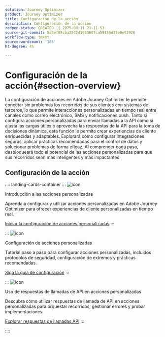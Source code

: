 ```yaml
---
solution: Journey Optimizer
product: Journey Optimizer
title: Configuración de la acción
description: Configuración de la acción
redpen-status: CREATED_||_2025-08-11_21-11-53
source-git-commit: 5a8ef88cba254241933607ca59156d35e0e92926
workflow-type: tm+mt
source-wordcount: '185'
ht-degree: 4%

---
```



# Configuración de la acción{#section-overview}

La configuración de acciones en Adobe Journey Optimizer le permite conectar sin problemas los recorridos de sus clientes con sistemas de terceros, lo que permite interacciones personalizadas en tiempo real entre canales como correo electrónico, SMS y notificaciones push. Tanto si configura acciones personalizadas para enviar llamadas a la API como si ajusta las cargas útiles o aprovecha las respuestas de la API para la toma de decisiones dinámica, esta función le permite crear experiencias de cliente enriquecidas y adaptables. Explorará cómo configurar integraciones seguras, aplicar prácticas recomendadas para el control de datos y solucionar problemas de forma eficaz. Al comprender cada paso, desbloqueará todo el potencial de las acciones personalizadas para que sus recorridos sean más inteligentes y más impactantes.

## Configuración de la acción

:::: landing-cards-container
:::
![icon](https://cdn.experienceleague.adobe.com/icons/circle-play.svg)

Introducción a las acciones personalizadas

Aprenda a configurar y utilizar acciones personalizadas en Adobe Journey Optimizer para ofrecer experiencias de cliente personalizadas en tiempo real.

[Iniciar la configuración de acciones personalizadas](../using/action/action.md)
:::

:::
![icon](https://cdn.experienceleague.adobe.com/icons/gear.svg)

Configuración de acciones personalizadas

Tutorial paso a paso para configurar acciones personalizadas, incluidos protocolos de seguridad, configuración de extremos y prácticas recomendadas.

[Siga la guía de configuración](../using/action/about-custom-action-configuration.md)
:::

:::
![icon](https://cdn.experienceleague.adobe.com/icons/code-branch.svg)

Uso de respuestas de llamadas de API en acciones personalizadas

Descubra cómo utilizar respuestas de llamada de API en acciones personalizadas para orquestar recorridos, gestionar errores y probar implementaciones.

[Explorar respuestas de llamadas API](../using/action/action-response.md)
:::

::::
